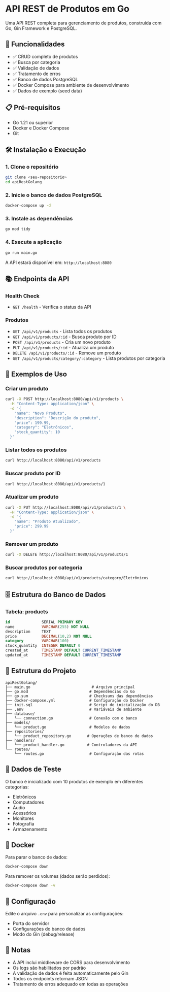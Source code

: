 # API REST de Produtos em Go

Uma API REST completa para gerenciamento de produtos, construída com Go, Gin Framework e PostgreSQL.

## 🚀 Funcionalidades

- ✅ CRUD completo de produtos
- ✅ Busca por categoria
- ✅ Validação de dados
- ✅ Tratamento de erros
- ✅ Banco de dados PostgreSQL
- ✅ Docker Compose para ambiente de desenvolvimento
- ✅ Dados de exemplo (seed data)

## 📋 Pré-requisitos

- Go 1.21 ou superior
- Docker e Docker Compose
- Git

## 🛠️ Instalação e Execução

### 1. Clone o repositório
```bash
git clone <seu-repositorio>
cd apiRestGolang
```

### 2. Inicie o banco de dados PostgreSQL
```bash
docker-compose up -d
```

### 3. Instale as dependências
```bash
go mod tidy
```

### 4. Execute a aplicação
```bash
go run main.go
```

A API estará disponível em: `http://localhost:8080`

## 📚 Endpoints da API

### Health Check
- `GET /health` - Verifica o status da API

### Produtos
- `GET /api/v1/products` - Lista todos os produtos
- `GET /api/v1/products/:id` - Busca produto por ID
- `POST /api/v1/products` - Cria um novo produto
- `PUT /api/v1/products/:id` - Atualiza um produto
- `DELETE /api/v1/products/:id` - Remove um produto
- `GET /api/v1/products/category/:category` - Lista produtos por categoria

## 📄 Exemplos de Uso

### Criar um produto
```bash
curl -X POST http://localhost:8080/api/v1/products \
  -H "Content-Type: application/json" \
  -d '{
    "name": "Novo Produto",
    "description": "Descrição do produto",
    "price": 199.99,
    "category": "Eletrônicos",
    "stock_quantity": 10
  }'
```

### Listar todos os produtos
```bash
curl http://localhost:8080/api/v1/products
```

### Buscar produto por ID
```bash
curl http://localhost:8080/api/v1/products/1
```

### Atualizar um produto
```bash
curl -X PUT http://localhost:8080/api/v1/products/1 \
  -H "Content-Type: application/json" \
  -d '{
    "name": "Produto Atualizado",
    "price": 299.99
  }'
```

### Remover um produto
```bash
curl -X DELETE http://localhost:8080/api/v1/products/1
```

### Buscar produtos por categoria
```bash
curl http://localhost:8080/api/v1/products/category/Eletrônicos
```

## 🗄️ Estrutura do Banco de Dados

### Tabela: products
```sql
id              SERIAL PRIMARY KEY
name            VARCHAR(255) NOT NULL
description     TEXT
price           DECIMAL(10,2) NOT NULL
category        VARCHAR(100)
stock_quantity  INTEGER DEFAULT 0
created_at      TIMESTAMP DEFAULT CURRENT_TIMESTAMP
updated_at      TIMESTAMP DEFAULT CURRENT_TIMESTAMP
```

## 📁 Estrutura do Projeto

```
apiRestGolang/
├── main.go                           # Arquivo principal
├── go.mod                           # Dependências do Go
├── go.sum                           # Checksums das dependências
├── docker-compose.yml               # Configuração do Docker
├── init.sql                         # Script de inicialização do DB
├── .env                             # Variáveis de ambiente
├── database/
│   └── connection.go                # Conexão com o banco
├── models/
│   └── product.go                   # Modelos de dados
├── repositories/
│   └── product_repository.go       # Operações de banco de dados
├── handlers/
│   └── product_handler.go          # Controladores da API
└── routes/
    └── routes.go                    # Configuração das rotas
```

## 🧪 Dados de Teste

O banco é inicializado com 10 produtos de exemplo em diferentes categorias:
- Eletrônicos
- Computadores
- Áudio
- Acessórios
- Monitores
- Fotografia
- Armazenamento

## 🐳 Docker

Para parar o banco de dados:
```bash
docker-compose down
```

Para remover os volumes (dados serão perdidos):
```bash
docker-compose down -v
```

## 🔧 Configuração

Edite o arquivo `.env` para personalizar as configurações:
- Porta do servidor
- Configurações do banco de dados
- Modo do Gin (debug/release)

## 📝 Notas

- A API inclui middleware de CORS para desenvolvimento
- Os logs são habilitados por padrão
- A validação de dados é feita automaticamente pelo Gin
- Todos os endpoints retornam JSON
- Tratamento de erros adequado em todas as operações
